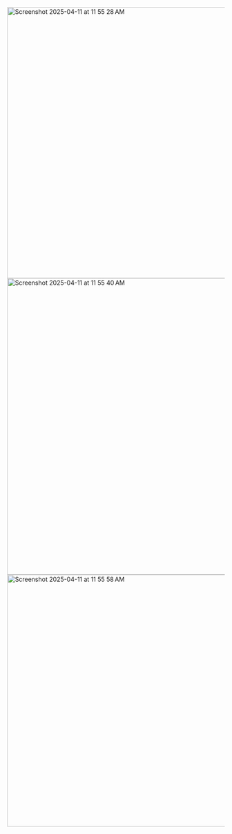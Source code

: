 
<img width="626" alt="Screenshot 2025-04-11 at 11 55 28 AM" src="https://github.com/user-attachments/assets/b650429f-7376-4853-944f-019283c18c16" />
<img width="685" alt="Screenshot 2025-04-11 at 11 55 40 AM" src="https://github.com/user-attachments/assets/1dfbe37f-d246-4b2b-9f8f-4e91abfa0ff4" />
<img width="582" alt="Screenshot 2025-04-11 at 11 55 58 AM" src="https://github.com/user-attachments/assets/33df7748-32d6-4972-a0f9-3e3b82a7dac7" />

